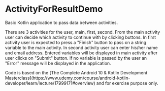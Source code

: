 # ActivityForResultDemo
Basic Kotlin application to pass data between activities.
<p>There are 3 activities for the user, main, first, second. From the main activity user can decide which activity to continue with by clicking buttons.
In first activity user is expected to press a "Finish" button to pass on a string variable to the main activity. In second activity user can enter his/her name 
and email address. Entered variables will be displayed in main activity after user clicks on "Submit" button. If no variable is passed by the user an "Error"
message will be displayed in the application.</p>

<p>Code is based on the [The Complete Android 10 & Kotlin Development Masterclass](https://www.udemy.com/course/android-kotlin-developer/learn/lecture/17999171#overview)
and for exercise purpose only.</p>
